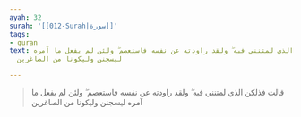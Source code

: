 ```yaml
---
ayah: 32
surah: '[[012-Surah|سورة]]'
tags:
- quran
text: قالت فذلكن الذي لمتنني فيه ۖ ولقد راودته عن نفسه فاستعصم ۖ ولئن لم يفعل ما آمره
  ليسجنن وليكونا من الصاغرين

---
```

> قالت فذلكن الذي لمتنني فيه ۖ ولقد راودته عن نفسه فاستعصم ۖ ولئن لم يفعل ما آمره ليسجنن وليكونا من الصاغرين
